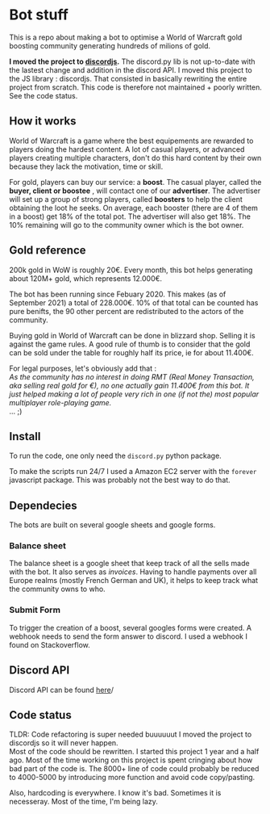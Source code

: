 # Bot stuff

This is a repo about making a bot to optimise a World of Warcraft gold boosting community generating hundreds of milions of gold.  

**I moved the project to [discordjs](https://github.com/nDerroitte/discordjs-bots).**
The discord.py lib is not up-to-date with the lastest change and addition in the discord API. I moved this project to the JS library : discordjs. That consisted in basically rewriting the entire project from scratch. 
This code is therefore not maintained + poorly written. See the code status.


## How it works

World of Warcraft is a game where the best equipements are rewarded to players doing the hardest content.
A lot of casual players, or advanced players creating multiple characters, don't do this hard content by their own because they lack the motivation, time or skill.

For gold, players can buy our service: a **boost**. The casual player, called the **buyer, client or boostee** , will contact one of our **advertiser**.
The advertiser will set up a group of strong players, called **boosters** to help the client obtaining the loot he seeks.
On average, each booster (there are 4 of them in a boost) get 18% of the total pot. The advertiser will also get 18%. The 10% remaining will go to the community owner which is the bot owner.

## Gold reference

200k gold in WoW is roughly 20€. Every month, this bot helps generating about 120M+ gold, which represents 12.000€.

The bot has been running since Febuary 2020. This makes (as of September 2021) a total of 228.000€.
10% of that total can be counted has pure benifts, the 90 other percent are redistributed to the actors of the community.

Buying gold in World of Warcraft can be done in blizzard shop. Selling it is against the game rules. A good rule of thumb is to consider that the gold can be sold under the table for roughly half its price, ie for about 11.400€.

For legal purposes, let's obviously add that :  
*As the community has no interest in doing RMT (Real Money Transaction, aka selling real gold for €), no one actually gain 11.400€ from this bot.
It just helped making a lot of people very rich in one (if not the) most popular multiplayer role-playing game.*   
...
;)

## Install

To run the code, one only need the ```discord.py``` python package.

To make the scripts run 24/7 I used a Amazon EC2 server with the ```forever``` javascript package. This was probably not the best way to do that.

## Dependecies 

The bots are built on several google sheets and google forms.

### Balance sheet

The balance sheet is a google sheet that keep track of all the sells made with the bot. 
It also serves as *invoices*. Having to handle payments over all Europe realms (mostly French German and UK), it helps to keep track what the community owns to who.

### Submit Form

To trigger the creation of a boost, several googles forms were created.
A webhook needs to send the form answer to discord. I used a webhook I found on Stackoverflow.


## Discord API

Discord API can be found [here](https://discordpy.readthedocs.io/en/stable/api.html)/


## Code status 

TLDR:  Code refactoring is super needed buuuuuut I moved the project to discordjs so it will never happen.  
Most of the code should be rewritten. I started this project 1 year and a half ago. Most of the time working on this project is spent cringing about how bad part of the code is. 
The 8000+ line of code could probably be reduced to 4000-5000 by introducing more function and avoid code copy/pasting.

Also, hardcoding is everywhere. I know it's bad. Sometimes it is necesseray. Most of the time, I'm being lazy.
